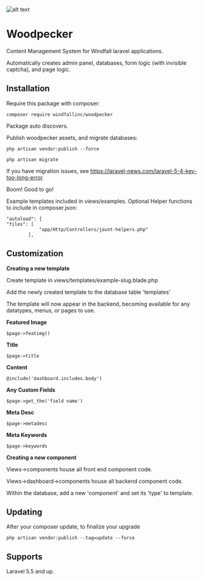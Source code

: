 ![alt text](http://walshwebworks.com/woodpecker-logo.png)
# Woodpecker
Content Management System for Windfall laravel applications.


Automatically creates admin panel, databases, form logic (with invisible captcha), and page logic.


## Installation

Require this package with composer:

```shell
composer require windfallinc/woodpecker
```


Package auto discovers.

Publish woodpecker assets, and migrate databases:

```shell
php artisan vendor:publish --force

php artisan migrate
```

If you have migration issues, see https://laravel-news.com/laravel-5-4-key-too-long-error.

Boom! Good to go!

Example templates included in views/examples.
Optional Helper functions to include in composer.json:
```shell
"autoload": {
"files": [
            "app/Http/Controllers/jaunt-helpers.php"
        ],
```

## Customization

**Creating a new template**

Create template in views/templates/example-slug.blade.php

Add the newly created template to the database table 'templates'

The template will now appear in the backend, becoming available for any datatypes, menus, or pages to use.

**Featured Image**
```shell
$page->featimg()
```
**Title**
```shell
$page->title
```
**Content**
```shell
@include('dashboard.includes.body')
```
**Any Custom Fields**
```shell
$page->get_the('field name')
```
**Meta Desc**
```shell
$page->metadesc
```
**Meta Keywords**
```shell
$page->keywords
```
**Creating a new component**

Views->components house all front end component code.

Views->dashboard->components house all backend component code.

Within the database, add a new 'component' and set its 'type' to template.

## Updating
After your composer update, to finalize your upgrade
``` shell
php artisan vendor:publish --tag=update --force
```

## Supports
Laravel 5.5 and up.
